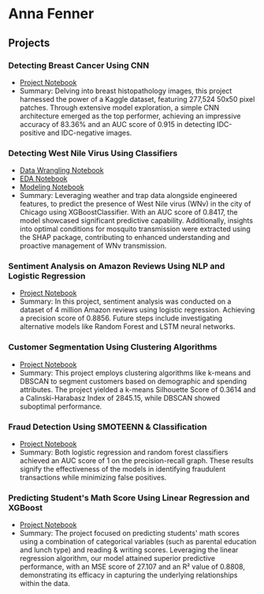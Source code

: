 # Anna Fenner

## Projects

### Detecting Breast Cancer Using CNN

* [Project Notebook](https://github.com/annapfenner/Springboard/blob/main/Breast_Cancer_Capstone_Project/Breast_Cancer_Capstone_Project.ipynb)
* Summary: Delving into breast histopathology images, this project harnessed the power of a Kaggle dataset, featuring 277,524 50x50 pixel patches. Through extensive model exploration, a simple CNN architecture emerged as the top performer, achieving an impressive accuracy of 83.36% and an AUC score of 0.915 in detecting IDC-positive and IDC-negative images.

### Detecting West Nile Virus Using Classifiers

* [Data Wrangling Notebook](https://github.com/annapfenner/capstone-project-2/blob/main/Jupyter%20Notebooks/Capstone%20Project%202%20-%20Data%20Wrangling.ipynb)
* [EDA Notebook](https://github.com/annapfenner/capstone-project-2/blob/main/Jupyter%20Notebooks/Project%202%20-%20EDA.ipynb)
* [Modeling Notebook](https://github.com/annapfenner/capstone-project-2/blob/main/Jupyter%20Notebooks/Project%202-%20Pre-processing%2C%20Training%20%26%20Modeling.ipynb)
* Summary: Leveraging weather and trap data alongside engineered features, to predict the presence of West Nile virus (WNv) in the city of Chicago using XGBoostClassifier. With an AUC score of 0.8417, the model showcased significant predictive capability. Additionally, insights into optimal conditions for mosquito transmission were extracted using the SHAP package, contributing to enhanced understanding and proactive management of WNv transmission.

### Sentiment Analysis on Amazon Reviews Using NLP and Logistic Regression

* [Project Notebook](https://github.com/annapfenner/src/blob/main/Sentiment_Analysis.ipynb)
* Summary: In this project, sentiment analysis was conducted on a dataset of 4 million Amazon reviews using logistic regression. Achieving a precision score of 0.8856. Future steps include investigating alternative models like Random Forest and LSTM neural networks.

### Customer Segmentation Using Clustering Algorithms

* [Project Notebook](https://github.com/annapfenner/Projects/blob/main/Customer%20Personality%20Analysis%20.ipynb)
* Summary: This project employs clustering algorithms like k-means and DBSCAN to segment customers based on demographic and spending attributes. The project yielded a k-means Silhouette Score of 0.3614 and a Calinski-Harabasz Index of 2845.15, while DBSCAN showed suboptimal performance. 

### Fraud Detection Using SMOTEENN & Classification

* [Project Notebook](https://github.com/annapfenner/Projects/blob/main/Fraud%20Detection.ipynb)
* Summary: Both logistic regression and random forest classifiers achieved an AUC score of 1 on the precision-recall graph. These results signify the effectiveness of the models in identifying fraudulent transactions while minimizing false positives.

### Predicting Student's Math Score Using Linear Regression and XGBoost

* [Project Notebook](https://github.com/annapfenner/Projects/blob/main/student_performance.ipynb)
* Summary: The project focused on predicting students' math scores using a combination of categorical variables (such as parental education and lunch type) and reading & writing scores. Leveraging the linear regression algorithm, our model attained superior predictive performance, with an MSE score of 27.107 and an R² value of 0.8808, demonstrating its efficacy in capturing the underlying relationships within the data.